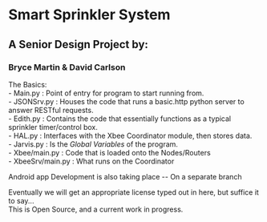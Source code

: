 # Smart Sprinkler System
##   A Senior Design Project by:
###    Bryce Martin & David Carlson
  
The Basics:  
 \- Main.py : Point of entry for program to start running from.  
 \- JSONSrv.py : Houses the code that runs a basic.http python server to answer RESTful requests.  
 \- Edith.py : Contains the code that essentially functions as a typical sprinkler timer/control box.  
 \- HAL.py : Interfaces with the Xbee Coordinator module, then stores data.  
 \- Jarvis.py : Is the *Global Variables* of the program.  
 \- Xbee/main.py : Code that is loaded onto the Nodes/Routers  
 \- XbeeSrv/main.py : What runs on the Coordinator  
  
  
Android app Development is also taking place -- On a separate branch  
  
  
  
Eventually we will get an appropriate license typed out in here, but suffice it to say...  
This is Open Source, and a current work in progress.
